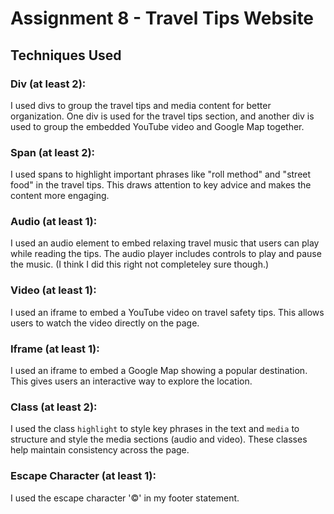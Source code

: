 # Assignment 8 - Travel Tips Website

## Techniques Used

### Div (at least 2):
I used divs to group the travel tips and media content for better organization. One div is used for the travel tips section, and another div is used to group the embedded YouTube video and Google Map together.

### Span (at least 2):
I used spans to highlight important phrases like "roll method" and "street food" in the travel tips. This draws attention to key advice and makes the content more engaging.

### Audio (at least 1):
I used an audio element to embed relaxing travel music that users can play while reading the tips. The audio player includes controls to play and pause the music. (I think I did this right not completeley sure though.)

### Video (at least 1):
I used an iframe to embed a YouTube video on travel safety tips. This allows users to watch the video directly on the page.

### Iframe (at least 1):
I used an iframe to embed a Google Map showing a popular destination. This gives users an interactive way to explore the location.

### Class (at least 2):
I used the class `highlight` to style key phrases in the text and `media` to structure and style the media sections (audio and video). These classes help maintain consistency across the page.

### Escape Character (at least 1):
I used the escape character '&copy;' in my footer statement.

